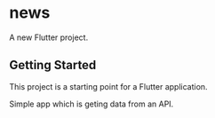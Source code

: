 # news

A new Flutter project.

## Getting Started

This project is a starting point for a Flutter application.

Simple app which is geting data from an API.


